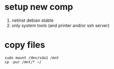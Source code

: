 # setup new comp
1. netinst debian stable
2. only system tools (and printer and/or ssh server)

# copy files
```
sudo mount /dev/sda1 /mnt
cp -pur /mnt/* ~/
```
